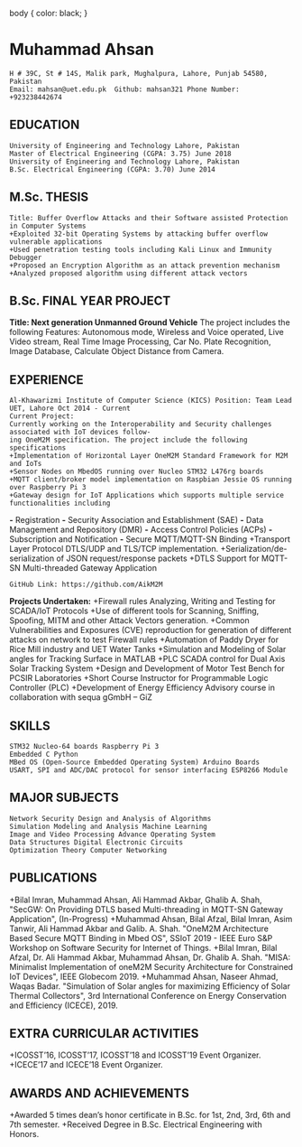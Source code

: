 
body { color: black; }

Muhammad Ahsan
==============

    H # 39C, St # 14S, Malik park, Mughalpura, Lahore, Punjab 54580, Pakistan
    Email: mahsan@uet.edu.pk  Github: mahsan321 Phone Number: +923238442674
    

EDUCATION
---------

    University of Engineering and Technology Lahore, Pakistan
    Master of Electrical Engineering (CGPA: 3.75) June 2018
    University of Engineering and Technology Lahore, Pakistan
    B.Sc. Electrical Engineering (CGPA: 3.70) June 2014
    

M.Sc. THESIS
------------

    Title: Buffer Overflow Attacks and their Software assisted Protection in Computer Systems
    +Exploited 32-bit Operating Systems by attacking buffer overflow vulnerable applications
    +Used penetration testing tools including Kali Linux and Immunity Debugger
    +Proposed an Encryption Algorithm as an attack prevention mechanism
    +Analyzed proposed algorithm using different attack vectors
    

B.Sc. FINAL YEAR PROJECT
------------------------

**Title: Next generation Unmanned Ground Vehicle** The project includes the following Features: Autonomous mode, Wireless and Voice operated, Live Video stream, Real Time Image Processing, Car No. Plate Recognition, Image Database, Calculate Object Distance from Camera.

EXPERIENCE
----------

    Al-Khawarizmi Institute of Computer Science (KICS) Position: Team Lead
    UET, Lahore Oct 2014 - Current
    Current Project:
    Currently working on the Interoperability and Security challenges associated with IoT devices follow-
    ing OneM2M specification. The project include the following specifications
    +Implementation of Horizontal Layer OneM2M Standard Framework for M2M and IoTs
    +Sensor Nodes on MbedOS running over Nucleo STM32 L476rg boards
    +MQTT client/broker model implementation on Raspbian Jessie OS running over Raspberry Pi 3
    +Gateway design for IoT Applications which supports multiple service functionalities including
    

**\-** Registration **\-** Security Association and Establishment (SAE) **\-** Data Management and Repository (DMR) **\-** Access Control Policies (ACPs) **\-** Subscription and Notification **\-** Secure MQTT/MQTT-SN Binding +Transport Layer Protocol DTLS/UDP and TLS/TCP implementation. +Serialization/de-serialization of JSON request/response packets +DTLS Support for MQTT-SN Multi-threaded Gateway Application

    GitHub Link: https://github.com/AikM2M
    

**Projects Undertaken:** +Firewall rules Analyzing, Writing and Testing for SCADA/IoT Protocols +Use of different tools for Scanning, Sniffing, Spoofing, MITM and other Attack Vectors generation. +Common Vulnerabilities and Exposures (CVE) reproduction for generation of different attacks on network to test Firewall rules +Automation of Paddy Dryer for Rice Mill industry and UET Water Tanks +Simulation and Modeling of Solar angles for Tracking Surface in MATLAB +PLC SCADA control for Dual Axis Solar Tracking System +Design and Development of Motor Test Bench for PCSIR Laboratories +Short Course Instructor for Programmable Logic Controller (PLC) +Development of Energy Efficiency Advisory course in collaboration with sequa gGmbH – GiZ

SKILLS
------

    STM32 Nucleo-64 boards Raspberry Pi 3
    Embedded C Python
    MBed OS (Open-Source Embedded Operating System) Arduino Boards
    USART, SPI and ADC/DAC protocol for sensor interfacing ESP8266 Module
    

MAJOR SUBJECTS
--------------

    Network Security Design and Analysis of Algorithms
    Simulation Modeling and Analysis Machine Learning
    Image and Video Processing Advance Operating System
    Data Structures Digital Electronic Circuits
    Optimization Theory Computer Networking
    

PUBLICATIONS
------------

+Bilal Imran, Muhammad Ahsan, Ali Hammad Akbar, Ghalib A. Shah, "SecGW: On Providing DTLS based Multi-threading in MQTT-SN Gateway Application", (In-Progress) +Muhammad Ahsan, Bilal Afzal, Bilal Imran, Asim Tanwir, Ali Hammad Akbar and Galib. A. Shah. "OneM2M Architecture Based Secure MQTT Binding in Mbed OS", SSIoT 2019 - IEEE Euro S&P Workshop on Software Security for Internet of Things. +Bilal Imran, Bilal Afzal, Dr. Ali Hammad Akbar, Muhammad Ahsan, Dr. Ghalib A. Shah. "MISA: Minimalist Implementation of oneM2M Security Architecture for Constrained IoT Devices", IEEE Globecom 2019. +Muhammad Ahsan, Naseer Ahmad, Waqas Badar. "Simulation of Solar angles for maximizing Efficiency of Solar Thermal Collectors", 3rd International Conference on Energy Conservation and Efficiency (ICECE), 2019.

EXTRA CURRICULAR ACTIVITIES
---------------------------

+ICOSST’16, ICOSST’17, ICOSST’18 and ICOSST’19 Event Organizer. +ICECE’17 and ICECE’18 Event Organizer.

AWARDS AND ACHIEVEMENTS
-----------------------

+Awarded 5 times dean’s honor certificate in B.Sc. for 1st, 2nd, 3rd, 6th and 7th semester. +Received Degree in B.Sc. Electrical Engineering with Honors.
